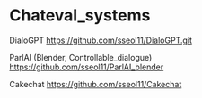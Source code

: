 # Chateval_systems
DialoGPT
https://github.com/sseol11/DialoGPT.git

ParlAI (Blender, Controllable_dialogue)
https://github.com/sseol11/ParlAI_blender

Cakechat
https://github.com/sseol11/Cakechat
